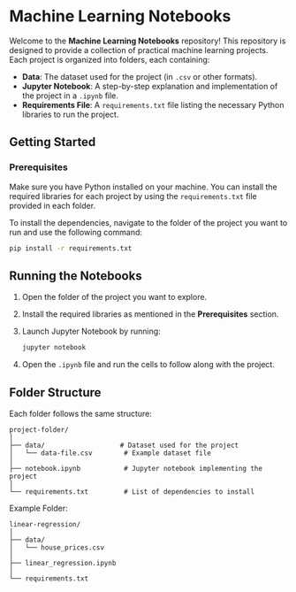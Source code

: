 # Machine Learning Notebooks

Welcome to the **Machine Learning Notebooks** repository! This repository is designed to provide a collection of practical machine learning projects. Each project is organized into folders, each containing:

- **Data**: The dataset used for the project (in `.csv` or other formats).
- **Jupyter Notebook**: A step-by-step explanation and implementation of the project in a `.ipynb` file.
- **Requirements File**: A `requirements.txt` file listing the necessary Python libraries to run the project.

## Getting Started

### Prerequisites

Make sure you have Python installed on your machine. You can install the required libraries for each project by using the `requirements.txt` file provided in each folder.

To install the dependencies, navigate to the folder of the project you want to run and use the following command:

```bash
pip install -r requirements.txt

```

## Running the Notebooks

1. Open the folder of the project you want to explore.
2. Install the required libraries as mentioned in the **Prerequisites** section.
3. Launch Jupyter Notebook by running:

   ```bash
   jupyter notebook
   ```
4. Open the `.ipynb` file and run the cells to follow along with the project.

## Folder Structure

Each folder follows the same structure:

```
project-folder/
│
├── data/                   # Dataset used for the project
│   └── data-file.csv        # Example dataset file
│
├── notebook.ipynb           # Jupyter notebook implementing the project
│
└── requirements.txt         # List of dependencies to install
```

Example Folder:

```
linear-regression/
│
├── data/
│   └── house_prices.csv
│
├── linear_regression.ipynb
│
└── requirements.txt

```






